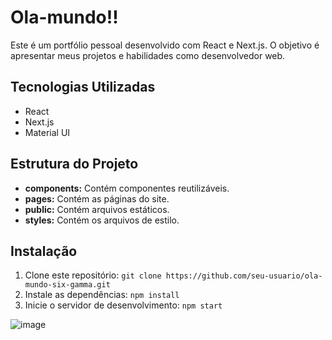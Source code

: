
# Ola-mundo!!

Este é um portfólio pessoal desenvolvido com React e Next.js. O objetivo é apresentar meus projetos e habilidades como desenvolvedor web.

## Tecnologias Utilizadas
* React
* Next.js
* Material UI

## Estrutura do Projeto
* **components:** Contém componentes reutilizáveis.
* **pages:** Contém as páginas do site.
* **public:** Contém arquivos estáticos.
* **styles:** Contém os arquivos de estilo.

## Instalação
1. Clone este repositório: `git clone https://github.com/seu-usuario/ola-mundo-six-gamma.git`
2. Instale as dependências: `npm install`
3. Inicie o servidor de desenvolvimento: `npm start`


![image](https://github.com/user-attachments/assets/14bc363d-4e42-4f8b-9b25-7d07ed379bcd)
